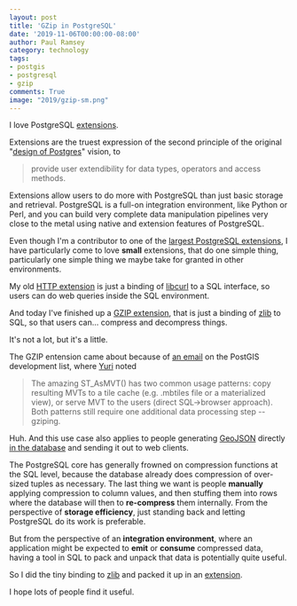 ```yaml
---
layout: post
title: 'GZip in PostgreSQL'
date: '2019-11-06T00:00:00-08:00'
author: Paul Ramsey
category: technology
tags:
- postgis
- postgresql
- gzip
comments: True
image: "2019/gzip-sm.png"
---
```


I love PostgreSQL [extensions](https://www.postgresql.org/docs/current/sql-createextension.html). 

Extensions are the truest expression of the second principle of the original "[design of Postgres](https://sfu-db.github.io/dbsystems/Papers/postgres.pdf)" vision, to

> provide user extendibility for data types, operators and access methods.

Extensions allow users to do more with PostgreSQL than just basic storage and retrieval. PostgreSQL is a full-on integration environment, like Python or Perl, and you can build very complete data manipulation pipelines very close to the metal using native and extension features of PostgreSQL.

Even though I'm a contributor to one of the [largest PostgreSQL extensions](http://postgis.net), I have particularly come to love **small** extensions, that do one simple thing, particularly one simple thing we maybe take for granted in other environments.

My old [HTTP extension](https://github.com/pramsey/pgsql-http/) is just a binding of [libcurl](https://curl.haxx.se/libcurl/) to a SQL interface, so users can do web queries inside the SQL environment.

And today I've finished up a [GZIP extension](https://github.com/pramsey/pgsql-gzip/), that is just a binding of [zlib](https://www.zlib.net/) to SQL, so that users can... compress and decompress things.

It's not a lot, but it's a little.

The GZIP entension came about because of [an email](https://lists.osgeo.org/pipermail/postgis-devel/2019-November/028276.html) on the PostGIS development list, where [Yuri](https://twitter.com/nyuriks) noted

> The amazing ST_AsMVT() has two common usage patterns:  copy resulting MVTs to
a tile cache (e.g. .mbtiles file or a materialized view), or serve MVT to
the users (direct SQL->browser approach).  Both patterns still require one
additional data processing step -- gziping.

Huh. And this use case also applies to people generating [GeoJSON](http://geojson.io/) directly [in the database](/2019/08/postgis-3-geojson.html) and sending it out to web clients.

The PostgreSQL core has generally frowned on compression functions at the SQL level, because the database already does compression of over-sized tuples as necessary. The last thing we want is people **manually** applying compression to column values, and then stuffing them into rows where the database will then to **re-compress** them internally. From the perspective of **storage efficiency**, just standing back and letting PostgreSQL do its work is preferable.

But from the perspective of an **integration environment**, where an application might be expected to **emit** or **consume** compressed data, having a tool in SQL to pack and unpack that data is potentially quite useful. 

So I did the tiny binding to [zlib](https://www.zlib.net/) and packed it up in an [extension](https://github.com/pramsey/pgsql-gzip/).

I hope lots of people find it useful.

